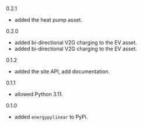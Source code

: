 0.2.1
- added the heat pump asset.

0.2.0 
- added bi-directional V2G charging to the EV asset.
- added bi-directional V2G charging to the EV asset.

0.1.2 
- added the site API, add documentation.

0.1.1 
- allowed Python 3.11.

0.1.0 
- added `energypylinear` to PyPi.
